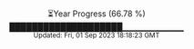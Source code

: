 <p align="center">
⏳Year Progress (66.78 %) <br>
████████████████████▁▁▁▁▁▁▁▁▁▁ <br>
<sub>Updated: Fri, 01 Sep 2023 18:18:23 GMT</sub>
</p>

